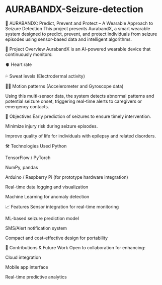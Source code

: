 # AURABANDX-Seizure-detection
🧠 AURABANDX: Predict, Prevent and Protect – A Wearable Approach to Seizure Detection
This project presents AurabandX, a smart wearable system designed to predict, prevent, and protect individuals from seizure episodes using sensor-based data and intelligent algorithms.

🚀 Project Overview
AurabandX is an AI-powered wearable device that continuously monitors:

🫀 Heart rate

💦 Sweat levels (Electrodermal activity)

🤸‍♀️ Motion patterns (Accelerometer and Gyroscope data)

Using this multi-sensor data, the system detects abnormal patterns and potential seizure onset, triggering real-time alerts to caregivers or emergency contacts.

🎯 Objectives
Early prediction of seizures to ensure timely intervention.

Minimize injury risk during seizure episodes.

Improve quality of life for individuals with epilepsy and related disorders.

🛠️ Technologies Used
Python

TensorFlow / PyTorch

NumPy, pandas

Arduino / Raspberry Pi (for prototype hardware integration)

Real-time data logging and visualization

Machine Learning for anomaly detection

📈 Features
Sensor integration for real-time monitoring

ML-based seizure prediction model

SMS/Alert notification system

Compact and cost-effective design for portability

🤝 Contributions & Future Work
Open to collaboration for enhancing:

Cloud integration

Mobile app interface

Real-time predictive analytics
